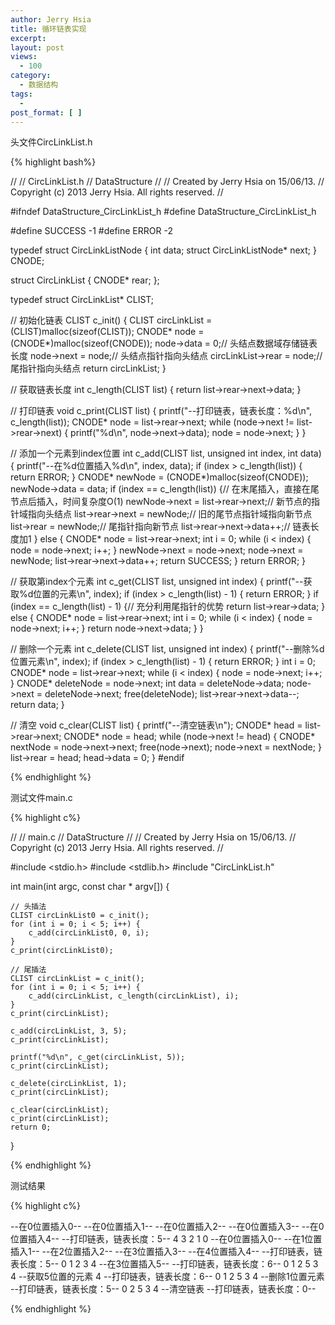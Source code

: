 ```yaml
---
author: Jerry Hsia
title: 循环链表实现
excerpt:
layout: post
views:
  - 100
category:
  - 数据结构
tags:
  - 
post_format: [ ]
---
```


头文件CircLinkList.h

{% highlight  bash%}

//
//  CircLinkList.h
//  DataStructure
//
//  Created by Jerry Hsia on 15/06/13.
//  Copyright (c) 2013 Jerry Hsia. All rights reserved.
//

#ifndef DataStructure_CircLinkList_h
#define DataStructure_CircLinkList_h

#define SUCCESS -1
#define ERROR -2

typedef struct CircLinkListNode {
    int data;
    struct CircLinkListNode* next;
} CNODE;

struct CircLinkList {
    CNODE* rear;
};

typedef struct CircLinkList* CLIST;

// 初始化链表
CLIST c_init() {
    CLIST circLinkList = (CLIST)malloc(sizeof(CLIST));
    CNODE* node = (CNODE*)malloc(sizeof(CNODE));
    node->data = 0;// 头结点数据域存储链表长度
    node->next = node;// 头结点指针指向头结点
    circLinkList->rear = node;// 尾指针指向头结点
    return circLinkList;
}

// 获取链表长度
int c_length(CLIST list) {
    return list->rear->next->data;
}

// 打印链表
void c_print(CLIST list) {
    printf("--打印链表，链表长度：%d\n", c_length(list));
    CNODE* node = list->rear->next;
    while (node->next != list->rear->next) {
        printf("%d\n", node->next->data);
        node = node->next;
    }
}

// 添加一个元素到index位置
int c_add(CLIST list, unsigned int index, int data) {
    printf("--在%d位置插入%d\n", index, data);
    if (index > c_length(list)) {
        return ERROR;
    }
    CNODE* newNode = (CNODE*)malloc(sizeof(CNODE));
    newNode->data = data;
    if (index == c_length(list)) {// 在末尾插入，直接在尾节点后插入，时间复杂度O(1)
        newNode->next = list->rear->next;// 新节点的指针域指向头结点
        list->rear->next = newNode;// 旧的尾节点指针域指向新节点
        list->rear = newNode;// 尾指针指向新节点
        list->rear->next->data++;// 链表长度加1
    } else {
        CNODE* node = list->rear->next;
        int i = 0;
        while (i < index) {
            node = node->next;
            i++;
        }
        newNode->next = node->next;
        node->next = newNode;
        list->rear->next->data++;
        return SUCCESS;
    }
    return ERROR;
}

// 获取第index个元素
int c_get(CLIST list, unsigned int index) {
    printf("--获取%d位置的元素\n", index);
    if (index > c_length(list) - 1) {
        return ERROR;
    }
    if (index == c_length(list) - 1) {// 充分利用尾指针的优势
        return list->rear->data;
    } else {
        CNODE* node = list->rear->next;
        int i = 0;
        while (i < index) {
            node = node->next;
            i++;
        }
        return node->next->data;
    }
}

// 删除一个元素
int c_delete(CLIST list, unsigned int index) {
    printf("--删除%d位置元素\n", index);
    if (index > c_length(list) - 1) {
        return ERROR;
    }
    int i = 0;
    CNODE* node = list->rear->next;
    while (i < index) {
        node = node->next;
        i++;
    }
    CNODE* deleteNode = node->next;
    int data = deleteNode->data;
    node->next = deleteNode->next;
    free(deleteNode);
    list->rear->next->data--;
    return data;
}

// 清空
void c_clear(CLIST list) {
    printf("--清空链表\n");
    CNODE* head = list->rear->next;
    CNODE* node = head;
    while (node->next != head) {
        CNODE* nextNode = node->next->next;
        free(node->next);
        node->next = nextNode;
    }
    list->rear = head;
    head->data = 0;
}
#endif

{% endhighlight %}

测试文件main.c

{% highlight  c%}

//
//  main.c
//  DataStructure
//
//  Created by Jerry Hsia on 15/06/13.
//  Copyright (c) 2013 Jerry Hsia. All rights reserved.
//

#include <stdio.h>
#include <stdlib.h>
#include "CircLinkList.h"

int main(int argc, const char * argv[]) {
    
    // 头插法
    CLIST circLinkList0 = c_init();
    for (int i = 0; i < 5; i++) {
        c_add(circLinkList0, 0, i);
    }
    c_print(circLinkList0);
    
    // 尾插法
    CLIST circLinkList = c_init();
    for (int i = 0; i < 5; i++) {
        c_add(circLinkList, c_length(circLinkList), i);
    }
    c_print(circLinkList);

    c_add(circLinkList, 3, 5);
    c_print(circLinkList);
    
    printf("%d\n", c_get(circLinkList, 5));
    c_print(circLinkList);
    
    c_delete(circLinkList, 1);
    c_print(circLinkList);
    
    c_clear(circLinkList);
    c_print(circLinkList);
    return 0;
}



{% endhighlight %}

测试结果

{% highlight  c%}

--在0位置插入0--
--在0位置插入1--
--在0位置插入2--
--在0位置插入3--
--在0位置插入4--
--打印链表，链表长度：5--
4
3
2
1
0
--在0位置插入0--
--在1位置插入1--
--在2位置插入2--
--在3位置插入3--
--在4位置插入4--
--打印链表，链表长度：5--
0
1
2
3
4
--在3位置插入5--
--打印链表，链表长度：6--
0
1
2
5
3
4
--获取5位置的元素
4
--打印链表，链表长度：6--
0
1
2
5
3
4
--删除1位置元素
--打印链表，链表长度：5--
0
2
5
3
4
--清空链表
--打印链表，链表长度：0--

{% endhighlight %}
